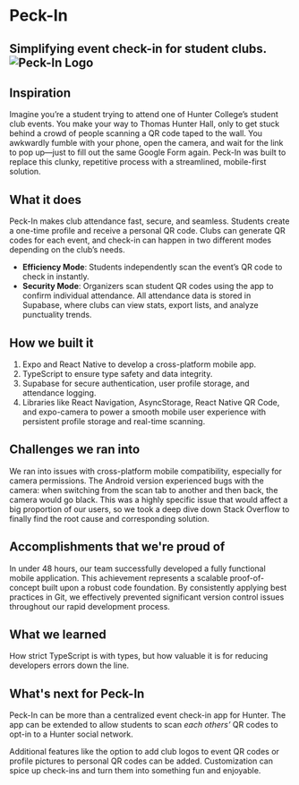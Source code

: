 # Peck-In
Simplifying event check-in for student clubs.
![Peck-In Logo](https://github.com/aGreenCat/Peck-In/blob/master/assets/logo.png&raw=true)
---
## Inspiration
Imagine you’re a student trying to attend one of Hunter College’s student club events. You make your way to Thomas Hunter Hall, only to get stuck behind a crowd of people scanning a QR code taped to the wall. You awkwardly fumble with your phone, open the camera, and wait for the link to pop up—just to fill out the same Google Form again. Peck-In was built to replace this clunky, repetitive process with a streamlined, mobile-first solution.

##  What it does
Peck-In makes club attendance fast, secure, and seamless. Students create a one-time profile and receive a personal QR code. Clubs can generate QR codes for each event, and check-in can happen in two different modes depending on the club’s needs. 
- **Efficiency Mode**: Students independently scan the event’s QR code to check in instantly.
- **Security Mode**: Organizers scan student QR codes using the app to confirm individual attendance.
All attendance data is stored in Supabase, where clubs can view stats, export lists, and analyze punctuality trends.

## How we built it
1. Expo and React Native to develop a cross-platform mobile app.
2. TypeScript to ensure type safety and data integrity.
3. Supabase for secure authentication, user profile storage, and attendance logging.
4. Libraries like React Navigation, AsyncStorage, React Native QR Code, and expo-camera to power a smooth mobile user experience with persistent profile storage and real-time scanning.

## Challenges we ran into

We ran into issues with cross-platform mobile compatibility, especially for camera permissions. The Android version experienced bugs with the camera: when switching from the scan tab to another and then back, the camera would go black. This was a highly specific issue that would affect a big proportion of our users, so we took a deep dive down Stack Overflow to finally find the root cause and corresponding solution.

## Accomplishments that we're proud of

In under 48 hours, our team successfully developed a fully functional mobile application. This achievement represents a scalable proof-of-concept built upon a robust code foundation. By consistently applying best practices in Git, we effectively prevented significant version control issues throughout our rapid development process.

## What we learned

How strict TypeScript is with types, but how valuable it is for reducing developers errors down the line. 

## What's next for Peck-In

Peck-In can be more than a centralized event check-in app for Hunter. The app can be extended to allow students to scan *each others’* QR codes to opt-in to a Hunter social network.

Additional features like the option to add club logos to event QR codes or profile pictures to personal QR codes can be added. Customization can spice up check-ins and turn them into something fun and enjoyable.
